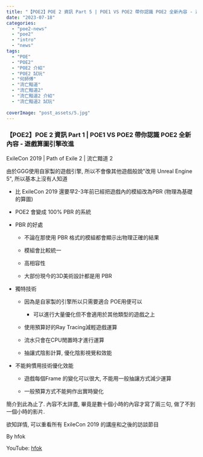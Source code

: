 ```yaml
---
title: "【POE2】POE 2 資訊 Part 5 | POE1 VS POE2 帶你認識 POE2 全新內容 - 遊戲算圖引擎改進 | ExileCon 2019 | Path of Exile 2 | 流亡黯道 2"
date: "2023-07-18"
categories: 
  - "poe2-news"
  - "poe2"
  - "intro"
  - "news"
tags: 
  - "POE"
  - "POE2"
  - "POE2 介紹"
  - "POE2 試玩"
  - "何師傅"
  - "流亡黯道"
  - "流亡黯道2"
  - "流亡黯道2 介紹"
  - "流亡黯道2 試玩"
  
coverImage: "post_assets/5.jpg"
---
```


### 【POE2】POE 2 資訊 Part 1 | POE1 VS POE2 帶你認識 POE2 全新內容 - 遊戲算圖引擎改進  
ExileCon 2019 | Path of Exile 2 | 流亡黯道 2

  

由於GGG使用自家製的遊戲引擎, 所以不會像其他遊戲般說"改用 Unreal Engine 5", 所以基本上沒有人知道

  

  
- 比 ExileCon 2019 還要早2-3年前已經把遊戲內的模組改為PBR (物理為基礎的算圖)
  
- POE2 會變成 100% PBR 的系統
  
- PBR 的好處  
    
      
    - 不論在那使用 PBR 格式的模組都會顯示出物理正確的結果
      
    - 模組會比較統一
      
    - 高相容性
      
    - 大部份現今的3D美術設計都是用 PBR
      
    
      
    
  
- 獨特技術  
    
      
    - 因為是自家製的引擎所以只需要適合 POE用便可以  
        
          
        - 可以進行大量優化但不會適用於其他類型的遊戲之上
          
        
          
        
      
    - 使用預算好的Ray Tracing減輕遊戲運算
      
    - 流水只會在CPU閒置時才進行運算
      
    - 抽讓式陰影計算, 優化陰影視覺和效能
      
    
      
    
  
- 不能夠慣用技術優化效能  
    
      
    - 遊戲每個Frame 的變化可以很大, 不能用一般抽讓方式減少運算
      
    - 一般預算方式不能夠作出實時變化
      
    
      
    
  

  

簡介到此為止了. 內容不太詳盡, 畢竟是數十個小時的內容才寫了兩三句, 做了不到一個小時的影片.

  

  

  
欲知詳情, 可以重看所有 ExileCon 2019 的講座和之後的訪談節目  

  
By hfok  

  
YouTube: [hfok](https://www.youtube.com/@hfok)
